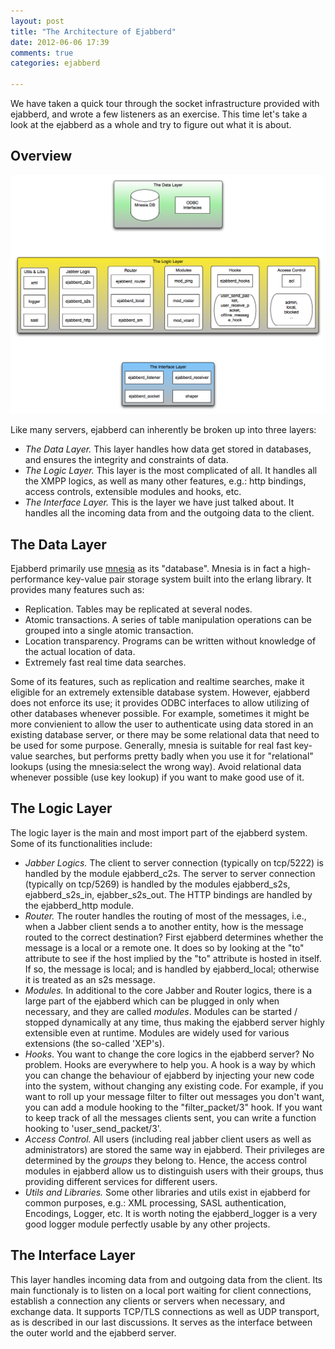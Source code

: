```yaml
---
layout: post
title: "The Architecture of Ejabberd"
date: 2012-06-06 17:39
comments: true
categories: ejabberd
 
---
```


We have taken a quick tour through the socket infrastructure provided with ejabberd, and wrote a few listeners as an exercise. This time let's take a look at the ejabberd as a whole and try to figure out what it is about.

## Overview
![The ejabberd architecture overview](images/ejabberd_overview.png "Ejabberd Overview")

Like many servers, ejabberd can inherently be broken up into three layers:

* *The Data Layer.* This layer handles how data get stored in databases, and ensures the integrity and constraints of data. 
* *The Logic Layer.* This layer is the most complicated of all. It handles all the XMPP logics, as well as many other features, e.g.: http bindings, access controls, extensible modules and hooks, etc.
* *The Interface Layer.* This is the layer we have just talked about. It handles all the incoming data from and the outgoing data to the client.

## The Data Layer
Ejabberd primarily use [mnesia](http://www.erlang.org/doc/man/mnesia.html) as its "database". Mnesia is in fact a high-performance key-value pair storage system built into the erlang library. It provides many features such as:

* Replication. Tables may be replicated at several nodes.
* Atomic transactions. A series of table manipulation operations can be grouped into a single atomic transaction.
* Location transparency. Programs can be written without knowledge of the actual location of data.
* Extremely fast real time data searches.

Some of its features, such as replication and realtime searches, make it eligible for an extremely extensible database system. However, ejabberd does not enforce its use; it provides ODBC interfaces to allow utilizing of other databases whenever possible. For example, sometimes it might be more convienient to allow the user to authenticate using data stored in an existing database server, or there may be some relational data that need to be used for some purpose. Generally, mnesia is suitable for real fast key-value searches, but performs pretty badly when you use it for "relational" lookups (using the mnesia:select the wrong way). Avoid relational data whenever possible (use key lookup) if you want to make good use of it.

## The Logic Layer
The logic layer is the main and most import part of the ejabberd system. Some of its functionalities include:

* *Jabber Logics.* The client to server connection (typically on tcp/5222) is handled by the module ejabberd_c2s. The server to server connection (typically on tcp/5269) is handled by the modules ejabberd_s2s, ejabberd_s2s_in, ejabber_s2s_out. The HTTP bindings are handled by the ejabberd_http module.
* *Router.* The router handles the routing of most of the messages, i.e., when a Jabber client sends a <message> to another entity, how is the message routed to the correct destination? First ejabberd determines whether the message is a local or a remote one. It does so by looking at the "to" attribute to see if the host implied by the "to" attribute is hosted in itself. If so, the message is local; and is handled by ejabberd_local; otherwise it is treated as an s2s message.
* *Modules.* In additional to the core Jabber and Router logics, there is a large part of the ejabberd which can be plugged in only when necessary, and they are called _modules_. Modules can be started / stopped dynamically at any time, thus making the ejabberd server highly extensible even at runtime. Modules are widely used for various <iq> extensions (the so-called 'XEP's).
* *Hooks*. You want to change the core logics in the ejabberd server? No problem. Hooks are everywhere to help you. A hook is a way by which you can change the behaviour of ejabberd by injecting your new code into the system, without changing any existing code. For example, if you want to roll up your message filter to filter out messages you don't want, you can add a module hooking to the "filter_packet/3" hook. If you want to keep track of all the messages clients sent, you can write a function hooking to 'user_send_packet/3'.
* *Access Control.* All users (including real jabber client users as well as  administrators) are stored the same way in ejabberd. Their privileges are determined by the _groups_ they belong to. Hence, the access control modules in ejabberd allow us to distinguish users with their groups, thus providing different services for different users.
* *Utils and Libraries.* Some other libraries and utils exist in ejabberd for common purposes, e.g.: XML processing, SASL authentication, Encodings, Logger, etc. It is worth noting the ejabberd_logger is a very good logger module perfectly usable by any other projects.

## The Interface Layer
This layer handles incoming data from and outgoing data from the client. Its main functionaly is to listen on a local port waiting for client connections, establish a connection any clients or servers when necessary, and exchange data. It supports TCP/TLS connections as well as UDP transport, as is described in our last discussions. It serves as the interface between the outer world and the ejabberd server.

















